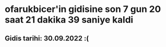 # ofarukbicer'in gidisine son 7 gun 20 saat 21 dakika 39 saniye kaldi

## Gidis tarihi: 30.09.2022 :(